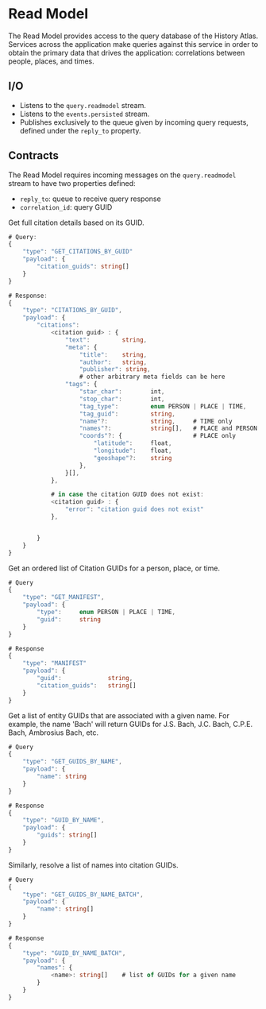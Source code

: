 # Read Model
The Read Model provides access to the query database of the History Atlas. Services across the application make queries against this service in order to obtain the primary data that drives the application: correlations between people, places, and times.

## I/O
- Listens to the ```query.readmodel``` stream.
- Listens to the ```events.persisted``` stream.
- Publishes exclusively to the queue given by incoming query requests, defined under the ```reply_to``` property.

## Contracts
The Read Model requires incoming messages on the ```query.readmodel``` stream to have two properties defined:
- ```reply_to```: queue to receive query response
- ```correlation_id```: query GUID

Get full citation details based on its GUID.
```typescript
# Query:
{
    "type": "GET_CITATIONS_BY_GUID"
    "payload": {
        "citation_guids": string[]
    }
}

# Response:
{
    "type": "CITATIONS_BY_GUID",
    "payload": {
        "citations": 
            <citation guid> : {
                "text":         string,
                "meta": {
                    "title":    string,
                    "author":   string,
                    "publisher": string,
                    # other arbitrary meta fields can be here
                "tags": { 
                    "star_char":        int,
                    "stop_char":        int,
                    "tag_type":         enum PERSON | PLACE | TIME,
                    "tag_guid":         string,
                    "name"?:            string,     # TIME only
                    "names"?:           string[],   # PLACE and PERSON
                    "coords"?: {                    # PLACE only
                        "latitude":     float,
                        "longitude":    float,
                        "geoshape"?:    string
                    },
                }[],
            },

            # in case the citation GUID does not exist:
            <citation guid> : {
                "error": "citation guid does not exist"
            },


        }
    }
}
```
Get an ordered list of Citation GUIDs for a person, place, or time.
```typescript
# Query
{
    "type": "GET_MANIFEST",
    "payload": {
        "type":     enum PERSON | PLACE | TIME,
        "guid":     string
    }
}

# Response
{
    "type": "MANIFEST"
    "payload": {
        "guid":             string,
        "citation_guids":   string[]
    }
}
```
Get a list of entity GUIDs that are associated with a given name. For example, the name 'Bach' will return GUIDs for J.S. Bach, J.C. Bach, C.P.E. Bach, Ambrosius Bach, etc.
```typescript
# Query
{
    "type": "GET_GUIDS_BY_NAME",
    "payload": {
        "name": string
    }
}

# Response
{
    "type": "GUID_BY_NAME",
    "payload": {
        "guids": string[]
    }
}
```
Similarly, resolve a list of names into citation GUIDs.
```typescript
# Query
{
    "type": "GET_GUIDS_BY_NAME_BATCH",
    "payload": {
        "name": string[]
    }
}

# Response
{
    "type": "GUID_BY_NAME_BATCH",
    "payload": {
        "names": {
            <name>: string[]    # list of GUIDs for a given name
        }
    }
}
```